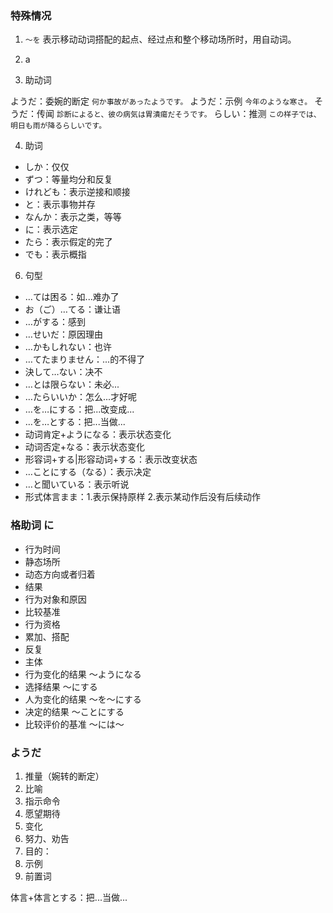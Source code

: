 






### 特殊情况
1. `〜を` 表示移动动词搭配的起点、经过点和整个移动场所时，用自动词。


4. a








3. 助动词


ようだ：委婉的断定 `何か事故があったようです。`
ようだ：示例 `今年のような寒さ。`
そうだ：传闻 `診断によると、彼の病気は胃潰瘍だそうです。`
らしい：推测 `この样子では、明日も雨が降るらしいです。`


4. 助词

- しか：仅仅
- ずつ：等量均分和反复
- けれども：表示逆接和顺接
- と：表示事物并存
- なんか：表示之类，等等
- に：表示选定 
- たら：表示假定的完了
- でも：表示概指

6. 句型

- …ては困る：如...难办了
- お（ご）…てる：谦让语
- …がする：感到
- …せいだ：原因理由
- …かもしれない：也许
- …てたまりません：...的不得了
- 決して…ない：决不
- …とは限らない：未必...
- …たらいいか：怎么...才好呢
- …を…にする：把...改变成...
- …を…とする：把...当做...
- 动词肯定+ようになる：表示状态变化
- 动词否定+なる：表示状态变化
- 形容词+する|形容动词+する：表示改变状态
- …ことにする（なる）：表示决定
- …と聞いている：表示听说
- 形式体言まま：1.表示保持原样 2.表示某动作后没有后续动作



### 格助词 に

- 行为时间
- 静态场所
- 动态方向或者归着 
- 结果 
- 行为对象和原因
- 比较基准
- 行为资格
- 累加、搭配
- 反复
- 主体
- 行为变化的结果 〜ようになる
- 选择结果 〜にする
- 人为变化的结果 〜を〜にする
- 决定的结果 〜ことにする
- 比较评价的基准 〜には〜


### ようだ
1. 推量（婉转的断定）
2. 比喻
3. 指示命令
4. 愿望期待
5. 变化
6. 努力、劝告
7. 目的：
8. 示例
9. 前置词

体言+体言とする：把...当做...
